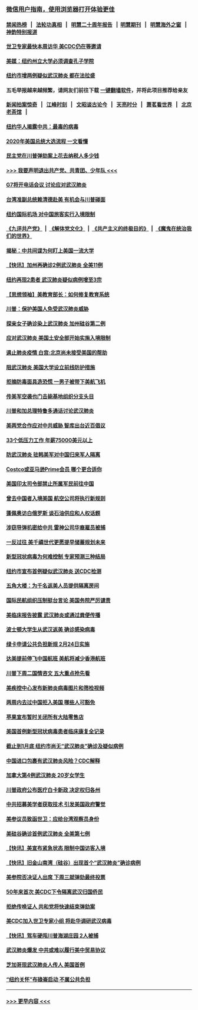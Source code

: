 ### [微信用户指南，使用浏览器打开体验更佳](https://github.com/gfw-breaker/banned-news1/blob/master/indexes/wechat-guide.md?t=0)
#### [禁闻热榜](热点新闻.md?t=0)  &nbsp;&nbsp;|&nbsp;&nbsp; [法轮功真相](https://github.com/gfw-breaker/truth/blob/master/README.md?t=0) &nbsp;&nbsp;|&nbsp;&nbsp; [明慧二十周年报告](https://github.com/gfw-breaker/mh-reports/blob/master/README.md?t=0) &nbsp;&nbsp;|&nbsp;&nbsp;[明慧期刊](https://github.com/gfw-breaker/mh-qikan) &nbsp;&nbsp;|&nbsp;&nbsp; [明慧海外之窗](https://github.com/gfw-breaker/mh-news/blob/master/README.md?t=0) &nbsp;&nbsp;|&nbsp;&nbsp; [神韵特别报道](https://github.com/gfw-breaker/mh-news/blob/master/shenyun.md?t=0)
#### [世卫专家最快本周访华 美CDC仍在等邀请](../pages/nsc412/n11842198.md?t=02040411) 
#### [美媒：纽约州立大学必须调查孔子学院](../pages/nsc412/n11840637.md?t=02040411) 
#### [纽约市增两例疑似武汉肺炎 都在法拉盛](../pages/nsc412/n11840625.md?t=02040411) 
#### 五毛举报越来越频繁，请网友们前往下载 [一键翻墙软件](https://github.com/gfw-breaker/ssr-accounts)，并将此项目推荐给亲友
#### [新闻拍案惊奇](https://github.com/gfw-breaker/banned-news1/blob/master/pages/link4.md) &nbsp;&nbsp;|&nbsp;&nbsp; [江峰时刻](https://github.com/gfw-breaker/banned-news1/blob/master/pages/link4.md) &nbsp;&nbsp;|&nbsp;&nbsp; [文昭谈古论今](https://github.com/gfw-breaker/banned-news1/blob/master/pages/link4.md) &nbsp;&nbsp;|&nbsp;&nbsp; [天亮时分](https://github.com/gfw-breaker/banned-news1/blob/master/pages/link4.md) &nbsp;&nbsp;|&nbsp;&nbsp; [萧茗看世界](https://github.com/gfw-breaker/banned-news1/blob/master/pages/link4.md) &nbsp;&nbsp;|&nbsp;&nbsp; [北京老茶馆](https://github.com/gfw-breaker/banned-news1/blob/master/pages/link4.md) &nbsp;&nbsp;|&nbsp;&nbsp; 
#### [纽约华人揭露中共：最毒的病毒](../pages/nsc412/n11840631.md?t=02040411) 
#### [2020年美国总统大选流程 一文看懂](../pages/nsc412/n11842056.md?t=02040411) 
#### [民主党在川普弹劾案上花去纳税人多少钱](../pages/nsc412/n11841941.md?t=02040411) 
#### [>>> 我要声明退出共产党、共青团、少年队 <<<](https://github.com/begood0513/goodnews/blob/master/quit/letter.md) 
#### [G7将开电话会议 讨论应对武汉肺炎](../pages/nsc412/n11841658.md?t=02040411) 
#### [台湾准副总统赖清德赴美 有机会与川普碰面](../pages/nsc412/n11841332.md?t=02040411) 
#### [纽约国际机场  对中国旅客实行入境限制](../pages/nsc412/n11840619.md?t=02040411) 
#### [《九评共产党》](https://github.com/begood0513/9ping.md/blob/master/README.md) &nbsp;|&nbsp; [《解体党文化》](../../../../jtdwh.md/blob/master/README.md)  &nbsp;|&nbsp; [《共产主义的终极目的》](../../../../gczydzjmd.md/blob/master/README.md) &nbsp;|&nbsp; [《魔鬼在统治我们的世界》](../../../../mgztzwmdsj.md/blob/master/README.md) 
#### [揭秘：中共间谍为何盯上美国一流大学](../pages/nsc412/n11840270.md?t=02040411) 
#### [【快讯】加州再确诊2例武汉肺炎 全美11例](../pages/nsc412/n11840339.md?t=02040411) 
#### [纽约再现2患者 武汉肺炎疑似病例增至3宗](../pages/nsc412/n11840010.md?t=02040411) 
#### [【思想领袖】美教育部长：如何修复教育系统](../pages/nsc412/n11690865.md?t=02040411) 
#### [川普：保护美国人免受武汉肺炎威胁](../pages/nsc412/n11839718.md?t=02040411) 
#### [探亲女子确诊染上武汉肺炎 加州硅谷第二例](../pages/nsc412/n11839784.md?t=02040411) 
#### [应对武汉肺炎 美国土安全部开始实施入境限制](../pages/nsc412/n11839729.md?t=02040411) 
#### [遏止肺炎疫情 白宫:北京尚未接受美国的帮助](../pages/nsc412/n11839660.md?t=02040411) 
#### [阻武汉肺炎 美国大学设立前线防护措施](../pages/nsc412/n11839479.md?t=02040411) 
#### [拒摘防毒面具造恐慌 一男子被带下美航飞机](../pages/nsc412/n11839455.md?t=02040411) 
#### [传美军空袭也门击毙基地组织分支头目](../pages/nsc412/n11839210.md?t=02040411) 
#### [川普和加总理特鲁多通话讨论武汉肺炎](../pages/nsc412/n11839128.md?t=02040411) 
#### [美两党合作应对中共威胁 智库出台近百倡议](../pages/nsc412/n11838437.md?t=02040411) 
#### [33个低压力工作 年薪75000美元以上](../pages/nsc412/n11834441.md?t=02040411) 
#### [防武汉肺炎 驻韩美军对中国归来军人隔离](../pages/nsc412/n11838970.md?t=02040411) 
#### [Costco或亚马逊Prime会员 哪个更合适你](../pages/nsc412/n11834459.md?t=02040411) 
#### [美国印太司令部禁止所属军民前往中国](../pages/nsc412/n11838418.md?t=02040411) 
#### [曾去中国者入境美国 航空公司将执行新规则](../pages/nsc412/n11838375.md?t=02040411) 
#### [蓬佩奥访白俄罗斯 谈石油供应和人权话题](../pages/nsc412/n11838242.md?t=02040411) 
#### [涉窃导弹机密给中共 雷神公司华裔雇员被捕](../pages/nsc412/n11838129.md?t=02040411) 
#### [一反过往 美千禧世代更愿提早储蓄规划未来](../pages/nsc412/n11837601.md?t=02040411) 
#### [新型冠状病毒为何难控制 专家预测三种结局](../pages/nsc412/n11838002.md?t=02040411) 
#### [纽约市宣布首例疑似武汉肺炎 送CDC检测](../pages/nsc412/n11837852.md?t=02040411) 
#### [五角大楼：为千名返美人员提供隔离房间](../pages/nsc412/n11837831.md?t=02040411) 
#### [国际民航组织压制挺台言论 美国务院严厉谴责](../pages/nsc412/n11837791.md?t=02040411) 
#### [美临床报告披露 武汉肺炎或通过粪便传播](../pages/nsc412/n11837626.md?t=02040411) 
#### [波士顿大学生从武汉返美 确诊感染病毒](../pages/nsc412/n11837580.md?t=02040411) 
#### [绿卡申请公共负担新规 2月24日实施](../pages/nsc412/n11836634.md?t=02040411) 
#### [达美提前停飞中国航班 美航将减少香港航班](../pages/nsc412/n11837649.md?t=02040411) 
#### [川普下周二国情咨文 五大重点抢先看](../pages/nsc412/n11837512.md?t=02040411) 
#### [美疾控中心发布新肺炎病毒图片和筛检视频](../pages/nsc412/n11837491.md?t=02040411) 
#### [两周内去过中国拒入美国 哪些人可豁免](../pages/nsc412/n11837400.md?t=02040411) 
#### [苹果宣布暂时关闭所有大陆零售店](../pages/nsc412/n11837097.md?t=02040411) 
#### [美国首例新型冠状病毒患者临床康复全记录](../pages/nsc412/n11836513.md?t=02040411) 
#### [截止到1月底  纽约市尚无“武汉肺炎”确诊及疑似病例](../pages/nsc412/n11836657.md?t=02040411) 
#### [中国进口包裹有武汉肺炎风险？CDC解释](../pages/nsc412/n11836321.md?t=02040411) 
#### [加拿大第4例武汉肺炎 20岁女学生](../pages/nsc412/n11836537.md?t=02040411) 
#### [川普政府公布医疗白卡新政 决定权归各州](../pages/nsc412/n11836336.md?t=02040411) 
#### [中共招募美学者获取技术 引发美国政府警觉](../pages/nsc412/n11836277.md?t=02040411) 
#### [美参议员致函世卫：应给台湾观察员身份](../pages/nsc412/n11836183.md?t=02040411) 
#### [美硅谷确诊首例武汉肺炎 全美第七例](../pages/nsc412/n11836093.md?t=02040411) 
#### [【快讯】美宣布紧急状态 限制中国访客入境](../pages/nsc412/n11836030.md?t=02040411) 
#### [【快讯】旧金山南湾（硅谷）出现首个“武汉肺炎”确诊病例](../pages/nsc412/n11836084.md?t=02040411) 
#### [美参院否决证人出席 下周三就弹劾最终投票](../pages/nsc412/n11835900.md?t=02040411) 
#### [50年来首次 美CDC下令隔离武汉归国侨民](../pages/nsc412/n11835854.md?t=02040411) 
#### [拒绝传唤证人 共和党将快速结束弹劾案](../pages/nsc412/n11835573.md?t=02040411) 
#### [美CDC加入世卫专家小组 将赴华调研武汉病毒](../pages/nsc412/n11835584.md?t=02040411) 
#### [【快讯】驾车硬闯川普海湖庄园 2人被捕](../pages/nsc412/n11835785.md?t=02040411) 
#### [武汉肺炎爆发 中共或难以履行美中贸易协议](../pages/nsc412/n11834752.md?t=02040411) 
#### [芝加哥现武汉肺炎人传人 美国首例](../pages/nsc412/n11834730.md?t=02040411) 
#### [“纽约关怀”布碌崙启动  不属公共负担](../pages/nsc412/n11834269.md?t=02040411) 

----
#### [ >>> 更早内容 <<< ](../indexes/nsc412-earlier.md)
